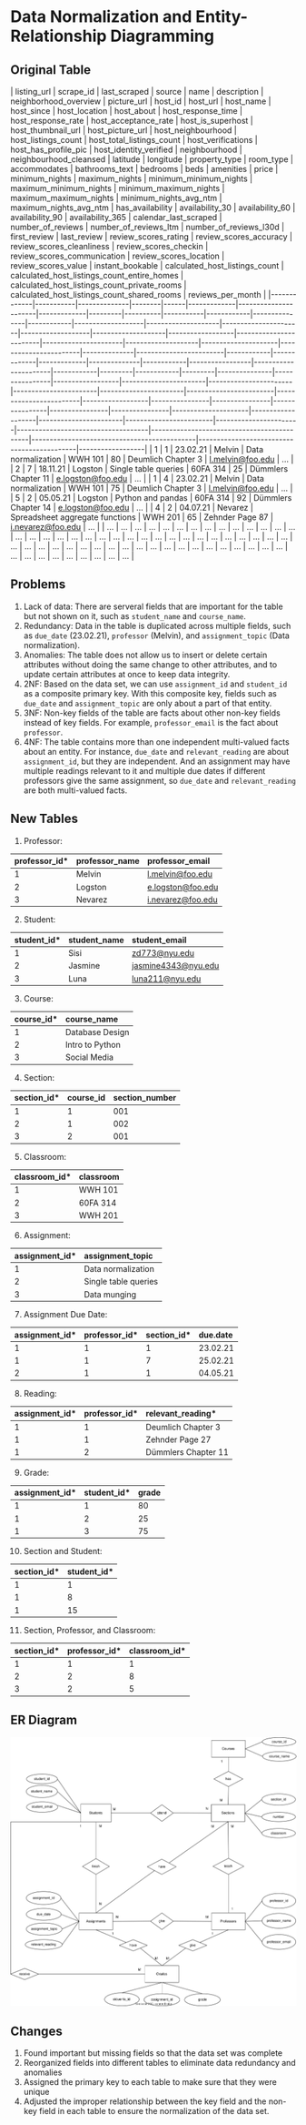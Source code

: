 # Data Normalization and Entity-Relationship Diagramming

## Original Table

| listing_url | scrape_id | last_scraped | source | name | description | neighborhood_overview | picture_url | host_id | host_url | host_name | host_since | host_location | host_about | host_response_time | host_response_rate | host_acceptance_rate | host_is_superhost | host_thumbnail_url | host_picture_url | host_neighbourhood | host_listings_count | host_total_listings_count | host_verifications | host_has_profile_pic | host_identity_verified | neighbourhood | neighbourhood_cleansed | latitude | longitude | property_type | room_type | accommodates | bathrooms_text | bedrooms | beds | amenities | price | minimum_nights | maximum_nights | minimum_minimum_nights | maximum_minimum_nights | minimum_maximum_nights | maximum_maximum_nights | minimum_nights_avg_ntm | maximum_nights_avg_ntm | has_availability | availability_30 | availability_60 | availability_90 | availability_365 | calendar_last_scraped | number_of_reviews | number_of_reviews_ltm | number_of_reviews_l30d | first_review | last_review | review_scores_rating | review_scores_accuracy | review_scores_cleanliness | review_scores_checkin | review_scores_communication | review_scores_location | review_scores_value | instant_bookable | calculated_host_listings_count | calculated_host_listings_count_entire_homes | calculated_host_listings_count_private_rooms | calculated_host_listings_count_shared_rooms | reviews_per_month |
|-------------|-----------|--------------|--------|------|-------------|----------------------|-------------|---------|----------|-----------|------------|---------------|------------|-------------------|--------------------|----------------------|-------------------|--------------------|------------------|------------------------|----------------------|--------------------|---------------------|-----------------------|--------------|------------------------|------------|-------------|-------------|--------------|------------|-----------------|----------------------|------------|---------|------------|---------|---------------|----------------|------------------|-----------------------|-----------------------|-----------------------|-----------------------|------------------------|------------------------|------------------|----------------|----------------|----------------|----------------|----------------|---------------------|-------------------|-----------------------|------------------------|-----------------------|------------------------------------|--------------------------------------------|---------------------------------------------|--------------------------------------------|------------------|
| 1           | 1         | 23.02.21     | Melvin | Data normalization | WWH 101 | 80 | Deumlich Chapter 3 | l.melvin@foo.edu | ...     |
| 2           | 7         | 18.11.21     | Logston | Single table queries | 60FA 314 | 25 | Dümmlers Chapter 11 | e.logston@foo.edu | ...     |
| 1           | 4         | 23.02.21     | Melvin | Data normalization | WWH 101 | 75 | Deumlich Chapter 3 | l.melvin@foo.edu | ...     |
| 5           | 2         | 05.05.21     | Logston | Python and pandas | 60FA 314 | 92 | Dümmlers Chapter 14 | e.logston@foo.edu | ...     |
| 4           | 2         | 04.07.21     | Nevarez | Spreadsheet aggregate functions | WWH 201 | 65 | Zehnder Page 87 | i.nevarez@foo.edu | ...     |
| ...         | ...       | ...          | ...    | ...  | ...         | ...                  | ...         | ...     | ...      | ...       | ...        | ...           | ...        | ...               | ...                | ...                  | ...               | ...                | ...              | ...                    | ...                  | ...                | ...                 | ...                   | ...          | ...                    | ...        | ...         | ...         | ...          | ...        | ...             | ...                  | ...        | ...     | ...        | ...     | ...           | ...            | ...              | ...                   | ...                   | ...                   | ...                   | ...                    | ...                    | ...              | ...            | ...            | ...            | ...            | ...            | ...                 | ...               | ...                   | ...                    | ...                   | ...                                | ...                                        | ...                                         | ...                                        | ...              |

## Problems

1. Lack of data: There are serveral fields that are important for the table but not shown on it, such as `student_name` and `course_name`.
2. Redundancy: Data in the table is duplicated across multiple fields, such as `due_date` (23.02.21), `professor` (Melvin), and `assignment_topic`  (Data normalization).
3. Anomalies: The table does not allow us to insert or delete certain attributes without doing the same change to other attributes, and to update certain attributes at once to keep data integrity.
4. 2NF: Based on the data set, we can use `assignment_id` and `student_id` as a composite primary key. With this composite key, fields such as `due_date` and `assignment_topic` are only about a part of that entity.
5. 3NF: Non-key fields of the table are facts about other non-key fields instead of key fields. For example, `professor_email` is the fact about `professor`.   
6. 4NF: The table contains more than one independent multi-valued facts about an entity. For instance, `due_date` and `relevant_reading` are about `assignment_id`, but they are independent. And an assignment may have multiple readings relevant to it and multiple due dates if different professors give the same assignment, so `due_date` and `relevant_reading` are both multi-valued facts.

## New Tables

1. Professor:

| professor_id* | professor_name | professor_email |
| :------------ | :--------- | :------- |
| 1             | Melvin          | l.melvin@foo.edu    |
| 2             | Logston         | e.logston@foo.edu    |
| 3             | Nevarez         | i.nevarez@foo.edu    |

2. Student:

| student_id* | student_name | student_email |
| :------------ | :--------- | :------- |
| 1             | Sisi          | zd773@nyu.edu    |
| 2             | Jasmine       | jasmine4343@nyu.edu    |
| 3             | Luna         | luna211@nyu.edu    |

3. Course:

| course_id* | course_name |
| :------------ | :---------------- |
| 1             | Database Design |
| 2             | Intro to Python |
| 3             | Social Media |

4. Section:

| section_id* | course_id | section_number |
| :------------ | :--------- | :------- |
| 1             | 1          | 001    |
| 2             | 1          | 002    |
| 3             | 2          | 001    |

5. Classroom:

| classroom_id* | classroom |
| :------------ | :-------- |
| 1              | WWH 101 |
| 2              | 60FA 314 |
| 3              | WWH 201 |

6. Assignment:

| assignment_id* | assignment_topic |
| :------------ | :---------------- |
| 1             | Data normalization |
| 2             | Single table queries |
| 3             | Data munging |

7. Assignment Due Date:

| assignment_id* | professor_id* | section_id* | due.date |
| :------------  | :-------  | :-------  | :-------  |
| 1             | 1    | 1 | 23.02.21 |
| 1             | 1    | 7 | 25.02.21 |
| 2             | 1    | 1 | 04.05.21 |

8. Reading:

| assignment_id* | professor_id* | relevant_reading* |
| :------------ | :------------ | :----------------- |
| 1             | 1 | Deumlich Chapter 3    |
| 1             | 1 | Zehnder Page 27    |
| 1             | 2 | Dümmlers Chapter 11    |

9. Grade:

| assignment_id* | student_id* | grade |
| :------------ | :--------- | :------- |
| 1             | 1          | 80    |
| 1             | 2          | 25    |
| 1             | 3          | 75    |

10. Section and Student:

| section_id* | student_id* |
| :------------  | :------- |
| 1              | 1 |
| 1              | 8 |
| 1              | 15 |

11. Section, Professor, and Classroom:

| section_id* | professor_id* | classroom_id* |
| :------------ | :-------  | :-------  |
| 1             | 1 | 1 |
| 2             | 2 | 8 |
| 3             | 2 | 5 |

## ER Diagram

![ER Diagram](ERD.drawio.svg)

## Changes

1. Found important but missing fields so that the data set was complete
2. Reorganized fields into different tables to eliminate data redundancy and anomalies
3. Assigned the primary key to each table to make sure that they were unique
4. Adjusted the improper relationship between the key field and the non-key field in each table to ensure the normalization of the data set.
